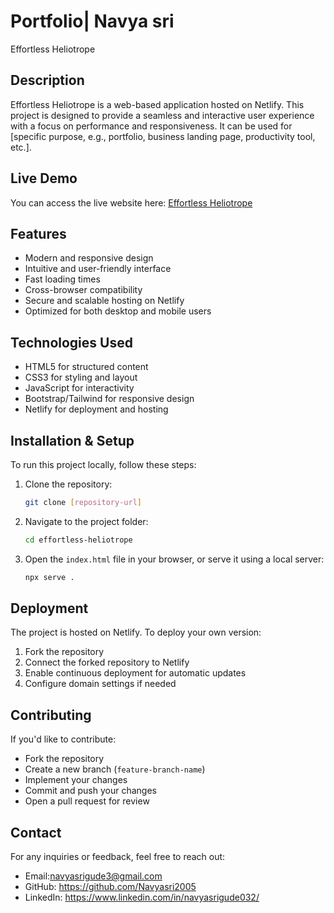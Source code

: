 # Portfolio| Navya sri
Effortless Heliotrope

## Description
Effortless Heliotrope is a web-based application hosted on Netlify. This project is designed to provide a seamless and interactive user experience with a focus on performance and responsiveness. It can be used for [specific purpose, e.g., portfolio, business landing page, productivity tool, etc.].

## Live Demo
You can access the live website here: [Effortless Heliotrope](https://effortless-heliotrope-da1672.netlify.app/)

## Features
- Modern and responsive design
- Intuitive and user-friendly interface
- Fast loading times
- Cross-browser compatibility
- Secure and scalable hosting on Netlify
- Optimized for both desktop and mobile users

## Technologies Used
- HTML5 for structured content
- CSS3 for styling and layout
- JavaScript for interactivity
- Bootstrap/Tailwind for responsive design
- Netlify for deployment and hosting

## Installation & Setup
To run this project locally, follow these steps:
1. Clone the repository:
   ```bash
   git clone [repository-url]
   ```
2. Navigate to the project folder:
   ```bash
   cd effortless-heliotrope
   ```
3. Open the `index.html` file in your browser, or serve it using a local server:
   ```bash
   npx serve .
   ```

## Deployment
The project is hosted on Netlify. To deploy your own version:
1. Fork the repository
2. Connect the forked repository to Netlify
3. Enable continuous deployment for automatic updates
4. Configure domain settings if needed

## Contributing
If you'd like to contribute:
- Fork the repository
- Create a new branch (`feature-branch-name`)
- Implement your changes
- Commit and push your changes
- Open a pull request for review

## Contact
For any inquiries or feedback, feel free to reach out:
- Email:navyasrigude3@gmail.com
- GitHub: https://github.com/Navyasri2005
- LinkedIn: https://www.linkedin.com/in/navyasrigude032/

